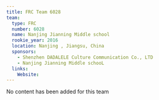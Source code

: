 ```yaml
---
title: FRC Team 6028
team:
  type: FRC
  number: 6028
  name: Nanjing Jianning Middle school
  rookie_year: 2016
  location: Nanjing , Jiangsu, China
  sponsors:
    - Shenzhen DADALELE Culture Communication Co., LTD
    - Nanjing Jianning Middle schooL
  links:
    Website: 
---
```

No content has been added for this team